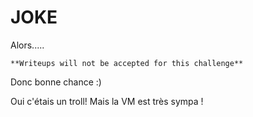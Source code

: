 # JOKE 
Alors.....
```
**Writeups will not be accepted for this challenge**
```
Donc bonne chance :)

Oui c'étais un troll! Mais la VM est très sympa !

